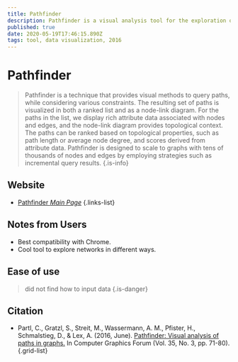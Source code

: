 ```yaml
---
title: Pathfinder
description: Pathfinder is a visual analysis tool for the exploration of paths in large networks that was built with Caleydo Web.
published: true
date: 2020-05-19T17:46:15.890Z
tags: tool, data visualization, 2016
---
```


# Pathfinder

> Pathfinder is a technique that provides visual methods to query paths, while considering various constraints. The resulting set of paths is visualized in both a ranked list and as a node-link diagram. For the paths in the list, we display rich attribute data associated with nodes and edges, and the node-link diagram provides topological context. The paths can be ranked based on topological properties, such as path length or average node degree, and scores derived from attribute data.
&NewLine;
Pathfinder is designed to scale to graphs with tens of thousands of nodes and edges by employing strategies such as incremental query results.
{.is-info}



## Website

- [Pathfinder *Main Page*](https://pathfinder.caleydoapp.org/)
{.links-list}

## Notes from Users
- Best compatibility with Chrome.
- Cool tool to explore networks in different ways.

## Ease of use
> did not find how to input data
{.is-danger}


## Citation

- Partl, C., Gratzl, S., Streit, M., Wassermann, A. M., Pfister, H., Schmalstieg, D., & Lex, A. (2016, June). [Pathfinder: Visual analysis of paths in graphs.](https://onlinelibrary.wiley.com/doi/abs/10.1111/cgf.12883) In Computer Graphics Forum (Vol. 35, No. 3, pp. 71-80).
{.grid-list}